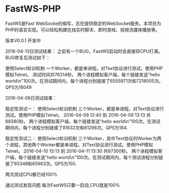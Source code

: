 # FastWS-PHP
FastWS是Fast WebSocke的缩写，志在提供稳定的WebSocket服务。本项目为PHP的语言实现。可以轻松构建在线实时聊天、即时游戏、视频流媒体播放等。

版本V0.0.1 开发中


2016-04-13日测试结果：
之前有一个BUG，FastWS启动时会直接将CPU打满。BUG修复后测试如下：

使用Select轮训机制
一个Worker，都是单进程。对Text协议进行测试。使用PHP模拟Telnet。
测试时间共76314秒。
两个进程模拟客户端，每个链接发送"hello world\n"100次。在测试期间内，每个进程分别链接了6555971次和7218005次。QPS为18049



2016-04-09日测试结果：

稳定性测试一：
使用Select轮训机制
三个Worker，都是单进程。对Text协议进行测试。使用PHP模拟Telnet。
2016-04-09 12:40 到 2016-04-09 13:13 共88380秒。
两个进程模拟客户端，每个链接发送"hello world\n"100次。在测试期间内，每个进程分别链接了81632次和81298次。QPS为184.

稳定性测试二：
使用Select轮训机制
三个Worker，其中Text协议的Worker为两个进程，其他两个Worker都是单进程。对Text协议进行测试。使用PHP模拟Telnet。
2016-04-10 13:13 到 2016-04-11 13:30 共87300秒。
两个进程模拟客户端，每个链接发送"hello world\n"100次。在测试期间内，每个测试进程分别链接了65348和65963次。QPS为150.

两次测试CPU都已经100%



通过测试发现问题.每次FastWS只要一启动,CPU就是100%
